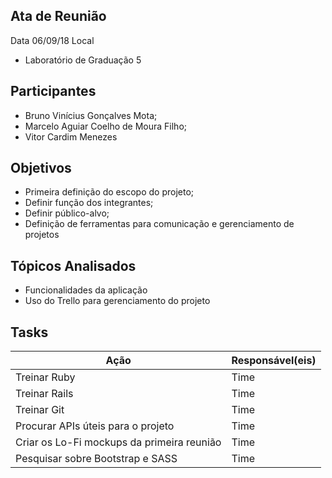 ## Ata de Reunião
Data 06/09/18
Local
* Laboratório de Graduação 5
## Participantes
  * Bruno Vinícius Gonçalves Mota;
  * Marcelo Aguiar Coelho de Moura Filho;
  * Vitor Cardim Menezes
## Objetivos
* Primeira definição do escopo do projeto;
* Definir função dos integrantes;
* Definir público-alvo;
* Definição de ferramentas para comunicação e gerenciamento de projetos
## Tópicos Analisados
* Funcionalidades da aplicação
* Uso do Trello para gerenciamento do projeto
## Tasks
| Ação | Responsável(eis) |
|----------|----------|
| Treinar Ruby           | Time     |
| Treinar Rails          | Time     |
| Treinar Git            | Time     |
| Procurar APIs úteis para o projeto | Time |
| Criar os Lo-Fi mockups da primeira reunião | Time |
| Pesquisar sobre Bootstrap e SASS  | Time |
